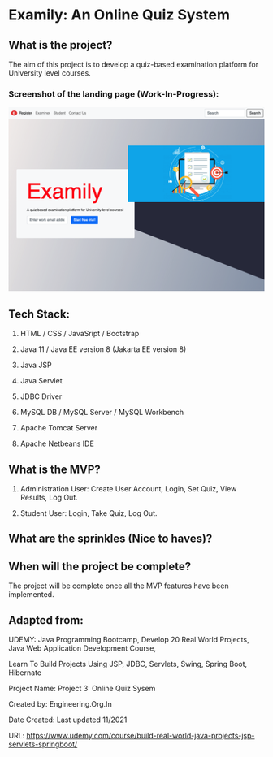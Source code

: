 # Examily: An Online Quiz System 

## What is the project? 

The aim of this project is to develop a quiz-based examination platform for University level courses.

### Screenshot of the landing page (Work-In-Progress):

![Image description](web/landing2.png)

## Tech Stack:

1. HTML / CSS / JavaSript / Bootstrap

2. Java 11 / Java EE version 8 (Jakarta EE version 8)

3. Java JSP

4. Java Servlet

5. JDBC Driver

6. MySQL DB / MySQL Server / MySQL Workbench

7. Apache Tomcat Server

8. Apache Netbeans IDE


## What is the MVP?

1. Administration User: Create User Account, Login, Set Quiz, View Results, Log Out.

2. Student User: Login, Take Quiz, Log Out.

## What are the sprinkles (Nice to haves)? 

## When will the project be complete? 

The project will be complete once all the MVP features have been implemented.

## Adapted from:


UDEMY: Java Programming Bootcamp, Develop 20 Real World Projects, Java Web Application Development Course,

Learn To Build Projects Using JSP, JDBC, Servlets, Swing, Spring Boot, Hibernate

Project Name: Project 3: Online Quiz Sysem

Created by: Engineering.Org.In

Date Created: Last updated 11/2021

URL: https://www.udemy.com/course/build-real-world-java-projects-jsp-servlets-springboot/

